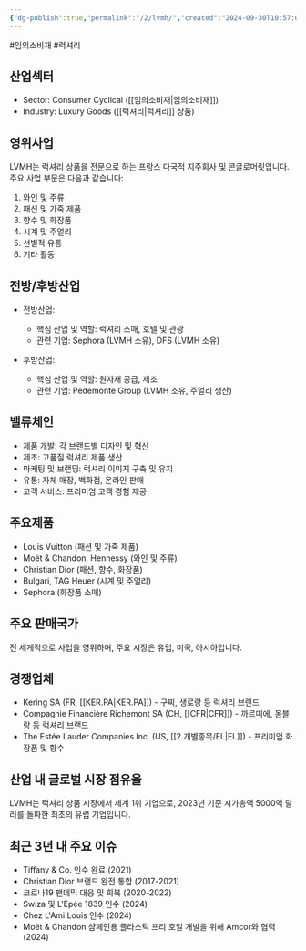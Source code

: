 ```yaml
---
{"dg-publish":true,"permalink":"/2/lvmh/","created":"2024-09-30T10:57:04.260+09:00","updated":"2025-06-03T20:05:59.967+09:00"}
---
```


#임의소비재 #럭셔리 


## 산업섹터

- Sector: Consumer Cyclical ([[임의소비재\|임의소비재]])
- Industry: Luxury Goods ([[럭셔리\|럭셔리]] 상품)

## 영위사업

LVMH는 럭셔리 상품을 전문으로 하는 프랑스 다국적 지주회사 및 콘글로머릿입니다. 주요 사업 부문은 다음과 같습니다:

1. 와인 및 주류
2. 패션 및 가죽 제품
3. 향수 및 화장품
4. 시계 및 주얼리
5. 선별적 유통
6. 기타 활동

## 전방/후방산업

- 전방산업:
    
    - 핵심 산업 및 역할: 럭셔리 소매, 호텔 및 관광
    - 관련 기업: Sephora (LVMH 소유), DFS (LVMH 소유)
    
- 후방산업:
    
    - 핵심 산업 및 역할: 원자재 공급, 제조
    - 관련 기업: Pedemonte Group (LVMH 소유, 주얼리 생산)

## 밸류체인

- 제품 개발: 각 브랜드별 디자인 및 혁신
- 제조: 고품질 럭셔리 제품 생산
- 마케팅 및 브랜딩: 럭셔리 이미지 구축 및 유지
- 유통: 자체 매장, 백화점, 온라인 판매
- 고객 서비스: 프리미엄 고객 경험 제공

## 주요제품

- Louis Vuitton (패션 및 가죽 제품)
- Moët & Chandon, Hennessy (와인 및 주류)
- Christian Dior (패션, 향수, 화장품)
- Bulgari, TAG Heuer (시계 및 주얼리)
- Sephora (화장품 소매)

## 주요 판매국가

전 세계적으로 사업을 영위하며, 주요 시장은 유럽, 미국, 아시아입니다.

## 경쟁업체

- Kering SA (FR, [[KER.PA\|KER.PA]]) - 구찌, 생로랑 등 럭셔리 브랜드
- Compagnie Financière Richemont SA (CH, [[CFR\|CFR]]) - 까르띠에, 몽블랑 등 럭셔리 브랜드
- The Estée Lauder Companies Inc. (US, [[2.개별종목/EL\|EL]]) - 프리미엄 화장품 및 향수

## 산업 내 글로벌 시장 점유율

LVMH는 럭셔리 상품 시장에서 세계 1위 기업으로, 2023년 기준 시가총액 5000억 달러를 돌파한 최초의 유럽 기업입니다.

## 최근 3년 내 주요 이슈

- Tiffany & Co. 인수 완료 (2021)
- Christian Dior 브랜드 완전 통합 (2017-2021)
- 코로나19 팬데믹 대응 및 회복 (2020-2022)
- Swiza 및 L'Epée 1839 인수 (2024)
- Chez L'Ami Louis 인수 (2024)
- Moët & Chandon 샴페인용 플라스틱 프리 호일 개발을 위해 Amcor와 협력 (2024)